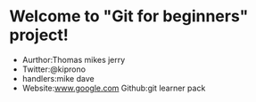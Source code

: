# Welcome to "Git for beginners" project!
- Aurthor:Thomas mikes jerry
- Twitter:@kiprono
- handlers:mike dave
- Website:www.google.com
Github:git learner pack
